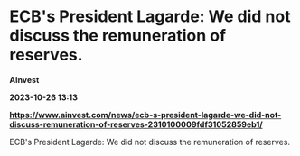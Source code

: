 # ECB's President Lagarde: We did not discuss the remuneration of reserves.
**AInvest**

**2023-10-26 13:13**

**https://www.ainvest.com/news/ecb-s-president-lagarde-we-did-not-discuss-remuneration-of-reserves-2310100009fdf31052859eb1/**

ECB's President Lagarde: We did not discuss the remuneration of reserves.
